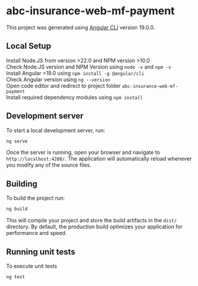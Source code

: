 # abc-insurance-web-mf-payment

This project was generated using [Angular CLI](https://github.com/angular/angular-cli) version 19.0.0.

## Local Setup
Install Node.JS from [](https://nodejs.org/en/download) version >22.0 and NPM version >10.0  
Check Node.JS version and NPM Version using `node -v` and `npm -v`  
Install Angular >19.0 using `npm install -g @angular/cli`  
Check Angular version using `ng --version`  
Open code editor and redirect to project folder `abc-insurance-web-mf-payment`   
Install required dependency modules using `npm install`   


## Development server

To start a local development server, run:

```bash
ng serve
```

Once the server is running, open your browser and navigate to `http://localhost:4200/`. The application will automatically reload whenever you modify any of the source files.

## Building

To build the project run:

```bash
ng build
```

This will compile your project and store the build artifacts in the `dist/` directory. By default, the production build optimizes your application for performance and speed.

## Running unit tests

To execute unit tests

```bash
ng test
```